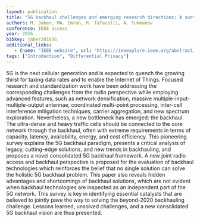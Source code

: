 ```yaml
---
layout: publication
title: "5G backhaul challenges and emerging research directions: A survey"
authors: M. Jaber, MA. Imran, R. Tafazolli, A. Tukmanov
conference: IEEE access
year: 2016
bibkey: jaber20165G
additional_links:
   - {name: "IEEE website", url: "https://ieeexplore.ieee.org/abstract/document/7456186"}
tags: ["Introduction", "Differential Privacy"]
---
```

5G is the next cellular generation and is expected to quench the growing thirst for taxing data rates and to enable the Internet of Things. Focused research and standardization work have been addressing the corresponding challenges from the radio perspective while employing advanced features, such as network densification, massive multiple-input-multiple-output antennae, coordinated multi-point processing, inter-cell interference mitigation techniques, carrier aggregation, and new spectrum exploration. Nevertheless, a new bottleneck has emerged: the backhaul. The ultra-dense and heavy traffic cells should be connected to the core network through the backhaul, often with extreme requirements in terms of capacity, latency, availability, energy, and cost efficiency. This pioneering survey explains the 5G backhaul paradigm, presents a critical analysis of legacy, cutting-edge solutions, and new trends in backhauling, and proposes a novel consolidated 5G backhaul framework. A new joint radio access and backhaul perspective is proposed for the evaluation of backhaul technologies which reinforces the belief that no single solution can solve the holistic 5G backhaul problem. This paper also reveals hidden advantages and shortcomings of backhaul solutions, which are not evident when backhaul technologies are inspected as an independent part of the 5G network. This survey is key in identifying essential catalysts that are believed to jointly pave the way to solving the beyond-2020 backhauling challenge. Lessons learned, unsolved challenges, and a new consolidated 5G backhaul vision are thus presented.

